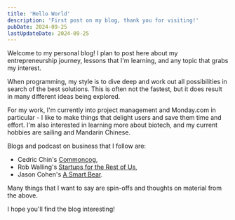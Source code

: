 ```yaml
---
title: 'Hello World'
description: 'First post on my blog, thank you for visiting!'
pubDate: 2024-09-25
lastUpdateDate: 2024-09-25
---
```


Welcome to my personal blog! I plan to post here about my entrepreneurship journey, lessons that I'm learning, and any topic that grabs my interest.

When programming, my style is to dive deep and work out all possibilities in search of the best solutions. This is often not the fastest, but it does result in many different ideas being explored.

For my work, I'm currently into project management and Monday.com in particular - I like to make things that delight users and save them time and effort. I'm also interested in learning more about biotech, and my current hobbies are sailing and Mandarin Chinese.

Blogs and podcast on business that I follow are:
*   Cedric Chin's [Commoncog](https://commoncog.com/),
*   Rob Walling's [Startups for the Rest of Us](https://www.startupsfortherestofus.com/),
*   Jason Cohen's [A Smart Bear](https://longform.asmartbear.com/). 

Many things that I want to say are spin-offs and thoughts on material from the above.

I hope you'll find the blog interesting!
